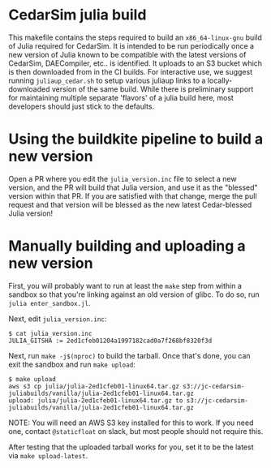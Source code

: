 # CedarSim julia build

This makefile contains the steps required to build an `x86_64-linux-gnu` build of Julia required for CedarSim.
It is intended to be run periodically once a new version of Julia known to be compatible with the latest versions of CedarSim, DAECompiler, etc.. is identified.
It uploads to an S3 bucket which is then downloaded from in the CI builds.
For interactive use, we suggest running `juliaup_cedar.sh` to setup various juliaup links to a locally-downloaded version of the same build.
While there is preliminary support for maintaining multiple separate 'flavors' of a julia build here, most developers should just stick to the defaults.

# Using the buildkite pipeline to build a new version

Open a PR where you edit the `julia_version.inc` file to select a new version, and the PR will build that Julia version, and use it as the "blessed" version within that PR.
If you are satisfied with that change, merge the pull request and that version will be blessed as the new latest Cedar-blessed Julia version!

# Manually building and uploading a new version

First, you will probably want to run at least the `make` step from within a sandbox so that you're linking against an old version of glibc.
To do so, run `julia enter_sandbox.jl`.

Next, edit `julia_version.inc`:
```
$ cat julia_version.inc 
JULIA_GITSHA := 2ed1cfeb01204a1997182cad0a7f268bf8320f3d
```

Next, run `make -j$(nproc)` to build the tarball.
Once that's done, you can exit the sandbox and run `make upload`:
```
$ make upload
aws s3 cp julia/julia-2ed1cfeb01-linux64.tar.gz s3://jc-cedarsim-juliabuilds/vanilla/julia-2ed1cfeb01-linux64.tar.gz
upload: julia/julia-2ed1cfeb01-linux64.tar.gz to s3://jc-cedarsim-juliabuilds/vanilla/julia-2ed1cfeb01-linux64.tar.gz
```

NOTE: You will need an AWS S3 key installed for this to work.
If you need one, contact `@staticfloat` on slack, but most people should not require this.

After testing that the uploaded tarball works for you, set it to be the latest via `make upload-latest`.
